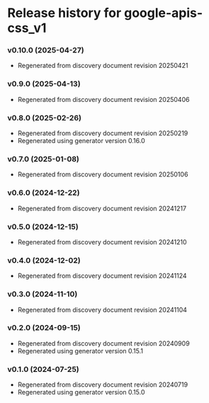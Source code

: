 # Release history for google-apis-css_v1

### v0.10.0 (2025-04-27)

* Regenerated from discovery document revision 20250421

### v0.9.0 (2025-04-13)

* Regenerated from discovery document revision 20250406

### v0.8.0 (2025-02-26)

* Regenerated from discovery document revision 20250219
* Regenerated using generator version 0.16.0

### v0.7.0 (2025-01-08)

* Regenerated from discovery document revision 20250106

### v0.6.0 (2024-12-22)

* Regenerated from discovery document revision 20241217

### v0.5.0 (2024-12-15)

* Regenerated from discovery document revision 20241210

### v0.4.0 (2024-12-02)

* Regenerated from discovery document revision 20241124

### v0.3.0 (2024-11-10)

* Regenerated from discovery document revision 20241104

### v0.2.0 (2024-09-15)

* Regenerated from discovery document revision 20240909
* Regenerated using generator version 0.15.1

### v0.1.0 (2024-07-25)

* Regenerated from discovery document revision 20240719
* Regenerated using generator version 0.15.0

